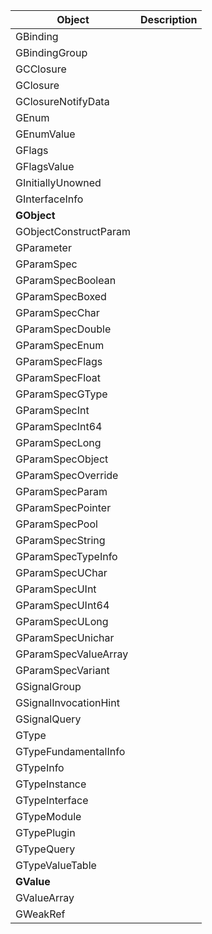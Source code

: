 | Object | Description |
| ------ | ----------- |
| GBinding | |
| GBindingGroup | |
| GCClosure | |
| GClosure | |
| GClosureNotifyData | |
| GEnum | |
| GEnumValue | |
| GFlags | |
| GFlagsValue | |
| GInitiallyUnowned | |
| GInterfaceInfo | |
| **GObject** | |
| GObjectConstructParam | |
| GParameter | |
| GParamSpec | |
| GParamSpecBoolean | |
| GParamSpecBoxed | |
| GParamSpecChar | |
| GParamSpecDouble | |
| GParamSpecEnum | |
| GParamSpecFlags | |
| GParamSpecFloat | |
| GParamSpecGType | |
| GParamSpecInt | |
| GParamSpecInt64 | |
| GParamSpecLong | |
| GParamSpecObject | |
| GParamSpecOverride | |
| GParamSpecParam | |
| GParamSpecPointer | |
| GParamSpecPool | |
| GParamSpecString | |
| GParamSpecTypeInfo | |
| GParamSpecUChar | |
| GParamSpecUInt | |
| GParamSpecUInt64 | |
| GParamSpecULong | |
| GParamSpecUnichar | |
| GParamSpecValueArray | |
| GParamSpecVariant | |
| GSignalGroup | |
| GSignalInvocationHint | |
| GSignalQuery | |
| GType | |
| GTypeFundamentalInfo | |
| GTypeInfo | |
| GTypeInstance | |
| GTypeInterface | |
| GTypeModule | |
| GTypePlugin | |
| GTypeQuery | |
| GTypeValueTable | |
| **GValue** | |
| GValueArray | |
| GWeakRef | |
